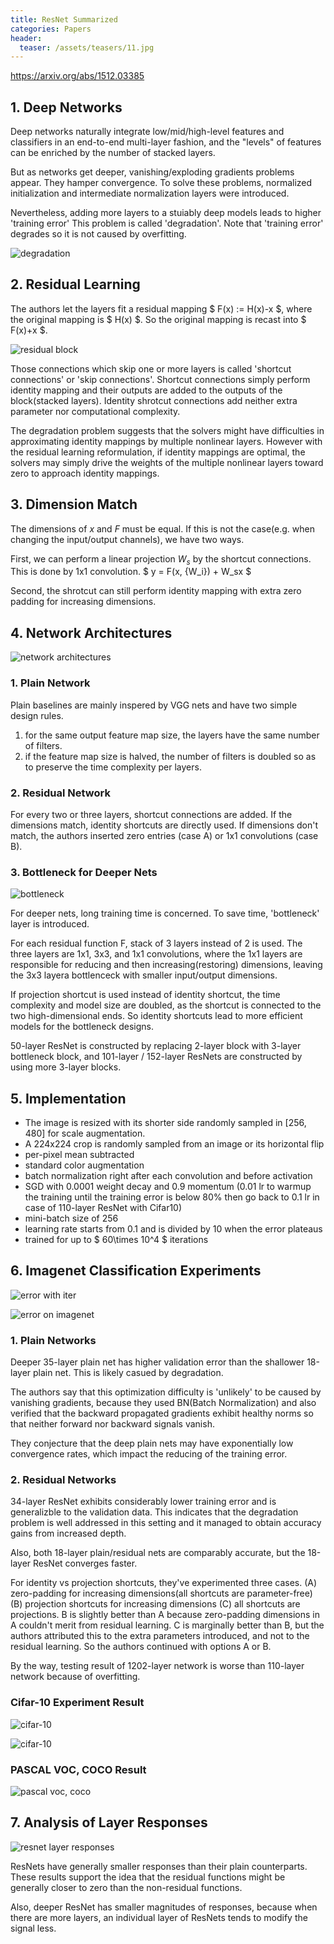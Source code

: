 ```yaml
---
title: ResNet Summarized
categories: Papers
header:
  teaser: /assets/teasers/11.jpg
---
```


https://arxiv.org/abs/1512.03385

## 1. Deep Networks

Deep networks naturally integrate low/mid/high-level features and classifiers in an end-to-end multi-layer fashion, and the "levels" of features can be enriched by the number of stacked layers.

But as networks get deeper, vanishing/exploding gradients problems appear. They hamper convergence. To solve these problems, normalized initialization and intermediate normalization layers were introduced.

Nevertheless, adding more layers to a stuiably deep models leads to higher 'training error' This problem is called 'degradation'. Note that 'training error' degrades so it is not caused by overfitting.

![degradation](https://lh3.googleusercontent.com/sglPXXO1RztQnIzxcHP4AXb_g52gL4dyZ6aZGgMC7mec11G_NR8He1KsyQjttUrIH_gEMr12TXylMhP5dV159fDk9Stae9l1zYB5mfUBeM4GP_AzFMt-ggQioe4kV3yzLUBAyaajcQ=w2400)

## 2. Residual Learning

The authors let the layers fit a residual mapping $ F(x) := H(x)-x $, where the original mapping is $ H(x) $. So the original mapping is recast into $ F(x)+x $.

![residual block](https://lh3.googleusercontent.com/Fo49ZhHTcfdWzMt9MHbW8bjuHZoMbz1Hu3sUsyHVLtwGG1oNAECpGCCgKk4NFXEYlhjZqmZ1gq7TrUih1G30-_2S2FeSTzEyLb9ljFDZN5ENi1FlVwa4Q3ViMJTFzJ6pfUP3qnUDPA=w2400)

Those connections which skip one or more layers is called 'shortcut connections' or 'skip connections'. Shortcut connections simply perform identity mapping and their outputs are added to the outputs of the block(stacked layers). Identity shrotcut connections add neither extra parameter nor computational complexity.

The degradation problem suggests that the solvers might have difficulties in approximating identity mappings by multiple nonlinear layers. However with the residual learning reformulation, if identity mappings are optimal, the solvers may simply drive the weights of the multiple nonlinear layers toward zero to approach identity mappings.

## 3. Dimension Match

The dimensions of $x$ and $F$ must be equal. If this is not the case(e.g. when changing the input/output channels), we have two ways.

First, we can perform a linear projection $W_s$ by the shortcut connections. This is done by 1x1 convolution. $ y = F(x, {W_i}) + W_sx $

Second, the shrotcut can still perform identity mapping with extra zero padding for increasing dimensions.

## 4. Network Architectures

![network architectures](https://lh3.googleusercontent.com/0dkszci27_Rs10qJVHNi0NBV8okLngA6BLHdl4S6U7amRUdGk8o4jpb9OePmsdF29nb4j_JYM-FVIJuMK3w2K1UcQRD_7rHEW9eH9uMDoYG6cTiVf46uTVQ9tKyGZJNw13TxWayKfA=w2400)

### 1. Plain Network

Plain baselines are mainly inspered by VGG nets and have two simple design rules.

1. for the same output feature map size, the layers have the same number of filters.
2. if the feature map size is halved, the number of filters is doubled so as to preserve the time complexity per layers.

### 2. Residual Network

For every two or three layers, shortcut connections are added. If the dimensions match, identity shortcuts are directly used. If dimensions don't match, the authors inserted zero entries (case A) or 1x1 convolutions (case B).

### 3. Bottleneck for Deeper Nets

![bottleneck](https://lh3.googleusercontent.com/gfWnq9rsw9S4N5huH0AcjqmlVRhm9BnIMApR0zE3bZf3feEg6ZUqSULcfduANCzULrKRUa2c8gXUcBtOP9yO39koqhtwxnFSrM1TkTw_azrXUh_LF4c0DDklN62WLETt_c7VY66p0Q=w2400)

For deeper nets, long training time is concerned. To save time, 'bottleneck' layer is introduced.

For each residual function F, stack of 3 layers instead of 2 is used. The three layers are 1x1, 3x3, and 1x1 convolutions, where the 1x1 layers are responsible for reducing and then increasing(restoring) dimensions, leaving the 3x3 layera bottlenceck with smaller input/output dimensions.

If projection shortcut is used instead of identity shortcut, the time complexity and model size are doubled, as the shortcut is connected to the two high-dimensional ends. So identity shortcuts lead to more efficient models for the bottleneck designs.

50-layer ResNet is constructed by replacing 2-layer block with 3-layer bottleneck block, and 101-layer / 152-layer ResNets are constructed by using more 3-layer blocks.

## 5. Implementation

* The image is resized with its shorter side randomly sampled in [256, 480] for scale augmentation.
* A 224x224 crop is randomly sampled from an image or its horizontal flip
* per-pixel mean subtracted
* standard color augmentation
* batch normalization right after each convolution and before activation
* SGD with 0.0001 weight decay and 0.9 momentum (0.01 lr to warmup the training until the training error is below 80% then go back to 0.1 lr in case of 110-layer ResNet with Cifar10)
* mini-batch size of 256
* learning rate starts from 0.1 and is divided by 10 when the error plateaus
* trained for up to $ 60\times 10^4 $ iterations

## 6. Imagenet Classification Experiments

![error with iter](https://lh3.googleusercontent.com/Llu8pJY0bIsrLSbQdoKrV0DwUeRgTIAs03Zb4wRJomHCF8BfFn1D5IKv7vDhohuNhvtZ_x5Dh1aBwf5eLfUK8wsVL6PBriMgjpFCBlaFjHaX-e9ydBDxZ-EWPZcDCE9QWbXMSjVxKQ=w2400)

![error on imagenet](https://lh3.googleusercontent.com/fPPtyyu6--9ecFpWyvfv_qIkyntfYD8ekpUOskM3YPWj14y8XcEuGvR4R2JmHr1hTmseGBVdw-155QayBiVdG_Jy4KzONlZ-Ovg0ArOH3Tj_QtTTFIyaY_9ehNQDYFj-ufBmGjxXTg=w2400)

### 1. Plain Networks

Deeper 35-layer plain net has higher validation error than the shallower 18-layer plain net. This is likely casued by degradation.

The authors say that this optimization difficulty is 'unlikely' to be caused by vanishing gradients, because they used BN(Batch Normalization) and also verified that the backward propagated gradients exhibit healthy norms so that neither forward nor backward signals vanish.

They conjecture that the deep plain nets may have exponentially low convergence rates, which impact the reducing of the training error.

### 2. Residual Networks

34-layer ResNet exhibits considerably lower training error and is generalizble to the validation data. This indicates that the degradation problem is well addressed in this setting and it managed to obtain accuracy gains from increased depth.

Also, both 18-layer plain/residual nets are comparably accurate, but the 18-layer ResNet converges faster.

For identity vs projection shortcuts, they've experimented three cases. (A) zero-padding for increasing dimensions(all shortcuts are parameter-free) (B) projection shortcuts for increasing dimensions (C) all shortcuts are projections. B is slightly better than A because zero-padding dimensions in A couldn't merit from residual learning. C is marginally better than B, but the authors attributed this to the extra parameters introduced, and not to the residual learning. So the authors continued with options A or B.

By the way, testing result of 1202-layer network is worse than 110-layer network because of overfitting.

### Cifar-10 Experiment Result

![cifar-10](https://lh3.googleusercontent.com/dVtCGtbN4DZ9YA1I7vJCUGTE_UJzjNeQt-wg__J0k2izK7nqAGZbahiC6J5jBUvKYmk2jFLTRFW3D0qEePobnVcW47kLYKTY8NaHIXsZytME0_fMMy25nlUAqqwFk1NV7eiA5tvEag=w2400)

![cifar-10](https://lh3.googleusercontent.com/dTgK5hIF9NJnAn-Y-3PckLm-yh3JRzGeSabxEx1LsgprULXuTHyZe8A0be7h7htP1JlgsKPBp1Dl3vc6u0jWGS10hL_VCdiOxPze0gQ9TFWAlPexd1x_m-8scUaV0NOFjibbF7rlMQ=w2400)

### PASCAL VOC, COCO Result

![pascal voc, coco](https://lh3.googleusercontent.com/gFOSLwHWX7RFKQCxeRjBGs_nHCGU5FSpF2s8spLjPHCkk_gIXpdfqcBm0l_8CX-pUDUL1qPcYMp1gD2qnvl66CYT-Zyry2sH_kgo6NBlJn2mJqrmp36SCIqyddhAlpDDj0TuzI60Zg=w2400)

## 7. Analysis of Layer Responses

![resnet layer responses](https://lh3.googleusercontent.com/C_WslHoIKiOH3Iw88Y31nVfVMxsntQ4tvoa_KRYlkNVjO7wtp62r7FouREKOdchOJWkCMca_zFFpeOdTxqnMUa7e0cBQeciaR08qANJLK2GS3MTrLveavUs7mGyXxCae4jJbA1yePw=w2400)

ResNets have generally smaller responses than their plain counterparts. These results support the idea that the residual functions might be generally closer to zero than the non-residual functions.

Also, deeper ResNet has smaller magnitudes of responses, because when there are more layers, an individual layer of ResNets tends to modify the signal less.
